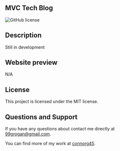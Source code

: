 ## MVC Tech Blog
![GitHub license](https://img.shields.io/badge/license-MIT-blue.svg)
## Description

Still in development 
## Website preview

N/A
## License

This project is licensed under the MIT license.

## Questions and Support

If you have any questions about contact me directly at 99grogan@gmail.com.

You can find more of my work at [connorg45](https://github.com/connorg45/).

